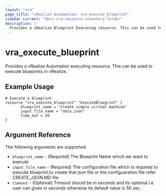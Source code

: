 ```yaml
---
layout: "vra"
page_title: "vRealize Automation: vra_execute_blueprint"
sidebar_current: "docs-vra-resource-inventory-folder"
description: |-
  Provides a vRealize Blueprint Executing resource. This can be used to execute blueprint in vRealize Automation.
---
```


# vra\_execute\_blueprint

Provides a vRealize Automation executing resource. This can be used to execute blueprints in vRealize.

## Example Usage

```hcl
# Execute a blueprint
resource "vra_execute_blueprint" "ExecuteBlueprint" {
       blueprint_name = "Create simple virtual machine"
       input_file_name = "data.json"
       time_out = 20
}
```

## Argument Reference

The following arguments are supported:

* `blueprint_name` - (Required) The Blueprint Name which we want to execute
* `input_file_name` - (Required) The configuration file which is required to execute blueprint,to create that json file or the configuaration file refer CREATE_JSON.MD file
* `timeout` - (Optional) Timeout should be in seconds and its optional i.e user can gives in seconds 
 otherwise its default value is 50 sec.